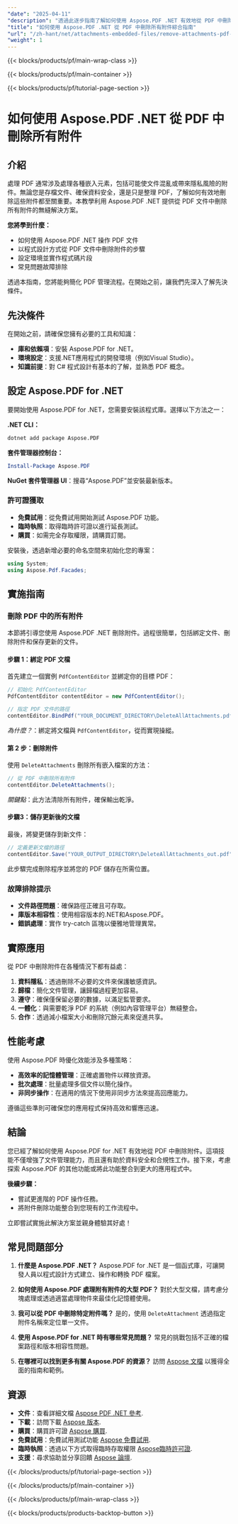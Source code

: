 ```yaml
---
"date": "2025-04-11"
"description": "透過此逐步指南了解如何使用 Aspose.PDF .NET 有效地從 PDF 中刪除所有附件，確保資料安全和簡化文件管理。"
"title": "如何使用 Aspose.PDF .NET 從 PDF 中刪除所有附件綜合指南"
"url": "/zh-hant/net/attachments-embedded-files/remove-attachments-pdf-aspose-dotnet/"
"weight": 1
---
```


{{< blocks/products/pf/main-wrap-class >}}

{{< blocks/products/pf/main-container >}}

{{< blocks/products/pf/tutorial-page-section >}}


# 如何使用 Aspose.PDF .NET 從 PDF 中刪除所有附件

## 介紹

處理 PDF 通常涉及處理各種嵌入元素，包括可能使文件混亂或帶來隱私風險的附件。無論您是存檔文件、確保資料安全，還是只是整理 PDF，了解如何有效地刪除這些附件都至關重要。本教學利用 Aspose.PDF .NET 提供從 PDF 文件中刪除所有附件的無縫解決方案。

**您將學到什麼：**
- 如何使用 Aspose.PDF .NET 操作 PDF 文件
- 以程式設計方式從 PDF 文件中刪除附件的步驟
- 設定環境並實作程式碼片段
- 常見問題故障排除

透過本指南，您將能夠簡化 PDF 管理流程。在開始之前，讓我們先深入了解先決條件。

## 先決條件

在開始之前，請確保您擁有必要的工具和知識：
- **庫和依賴項**：安裝 Aspose.PDF for .NET。
- **環境設定**：支援.NET應用程式的開發環境（例如Visual Studio）。
- **知識前提**：對 C# 程式設計有基本的了解，並熟悉 PDF 概念。

## 設定 Aspose.PDF for .NET

要開始使用 Aspose.PDF for .NET，您需要安裝該程式庫。選擇以下方法之一：

**.NET CLI：**
```bash
dotnet add package Aspose.PDF
```

**套件管理器控制台：**
```powershell
Install-Package Aspose.PDF
```

**NuGet 套件管理器 UI**：搜尋“Aspose.PDF”並安裝最新版本。

### 許可證獲取
- **免費試用**：從免費試用開始測試 Aspose.PDF 功能。
- **臨時執照**：取得臨時許可證以進行延長測試。
- **購買**：如需完全存取權限，請購買訂閱。

安裝後，透過新增必要的命名空間來初始化您的專案：
```csharp
using System;
using Aspose.Pdf.Facades;
```

## 實施指南

### 刪除 PDF 中的所有附件

本節將引導您使用 Aspose.PDF .NET 刪除附件。過程很簡單，包括綁定文件、刪除附件和保存更新的文件。

#### 步驟 1：綁定 PDF 文檔
首先建立一個實例 `PdfContentEditor` 並綁定你的目標 PDF：
```csharp
// 初始化 PdfContentEditor
PdfContentEditor contentEditor = new PdfContentEditor();

// 指定 PDF 文件的路徑
contentEditor.BindPdf("YOUR_DOCUMENT_DIRECTORY\DeleteAllAttachments.pdf");
```
*為什麼？*：綁定將文檔與 `PdfContentEditor`，從而實現操縱。

#### 第 2 步：刪除附件
使用 `DeleteAttachments` 刪除所有嵌入檔案的方法：
```csharp
// 從 PDF 中刪除所有附件
contentEditor.DeleteAttachments();
```
*關鍵點*：此方法清除所有附件，確保輸出乾淨。

#### 步驟3：儲存更新後的文檔
最後，將變更儲存到新文件：
```csharp
// 定義更新文檔的路徑
contentEditor.Save("YOUR_OUTPUT_DIRECTORY\DeleteAllAttachments_out.pdf");
```
此步驟完成刪除程序並將您的 PDF 儲存在所需位置。

### 故障排除提示
- **文件路徑問題**：確保路徑正確且可存取。
- **庫版本相容性**：使用相容版本的.NET和Aspose.PDF。
- **錯誤處理**：實作 try-catch 區塊以優雅地管理異常。

## 實際應用
從 PDF 中刪除附件在各種情況下都有益處：
1. **資料隱私**：透過刪除不必要的文件來保護敏感資訊。
2. **歸檔**：簡化文件管理，讓歸檔過程更加容易。
3. **遵守**：確保僅保留必要的數據，以滿足監管要求。
4. **一體化**：與需要乾淨 PDF 的系統（例如內容管理平台）無縫整合。
5. **合作**：透過減小檔案大小和刪除冗餘元素來促進共享。

## 性能考慮
使用 Aspose.PDF 時優化效能涉及多種策略：
- **高效率的記憶體管理**：正確處置物件以釋放資源。
- **批次處理**：批量處理多個文件以簡化操作。
- **非同步操作**：在適用的情況下使用非同步方法來提高回應能力。

遵循這些準則可確保您的應用程式保持高效和響應迅速。

## 結論
您已經了解如何使用 Aspose.PDF for .NET 有效地從 PDF 中刪除附件。這項技能不僅增強了文件管理能力，而且還有助於資料安全和合規性工作。接下來，考慮探索 Aspose.PDF 的其他功能或將此功能整合到更大的應用程式中。

**後續步驟：**
- 嘗試更進階的 PDF 操作任務。
- 將附件刪除功能整合到您現有的工作流程中。

立即嘗試實施此解決方案並親身體驗其好處！

## 常見問題部分
1. **什麼是 Aspose.PDF .NET？**
   Aspose.PDF for .NET 是一個函式庫，可讓開發人員以程式設計方式建立、操作和轉換 PDF 檔案。

2. **如何使用 Aspose.PDF 處理附有附件的大型 PDF？**
   對於大型文檔，請考慮分塊處理或透過適當處理物件來最佳化記憶體使用。

3. **我可以從 PDF 中刪除特定附件嗎？**
   是的，使用 `DeleteAttachment` 透過指定附件名稱來定位單一文件。

4. **使用 Aspose.PDF for .NET 時有哪些常見問題？**
   常見的挑戰包括不正確的檔案路徑和版本相容性問題。

5. **在哪裡可以找到更多有關 Aspose.PDF 的資源？**
   訪問 [Aspose 文檔](https://reference.aspose.com/pdf/net/) 以獲得全面的指南和範例。

## 資源
- **文件**：查看詳細文檔 [Aspose PDF .NET 參考](https://reference。aspose.com/pdf/net/).
- **下載**：訪問下載 [Aspose 版本](https://releases。aspose.com/pdf/net/).
- **購買**：購買許可證 [Aspose 購買](https://purchase。aspose.com/buy).
- **免費試用**：免費試用測試功能 [Aspose 免費試用](https://releases。aspose.com/pdf/net/).
- **臨時執照**：透過以下方式取得臨時存取權限 [Aspose臨時許可證](https://purchase。aspose.com/temporary-license/).
- **支援**：尋求協助並分享回饋 [Aspose 論壇](https://forum。aspose.com/c/pdf/10).

{{< /blocks/products/pf/tutorial-page-section >}}

{{< /blocks/products/pf/main-container >}}

{{< /blocks/products/pf/main-wrap-class >}}

{{< blocks/products/products-backtop-button >}}